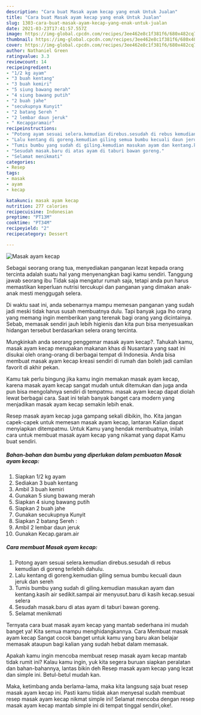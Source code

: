 ```yaml
---
description: "Cara buat Masak ayam kecap yang enak Untuk Jualan"
title: "Cara buat Masak ayam kecap yang enak Untuk Jualan"
slug: 1303-cara-buat-masak-ayam-kecap-yang-enak-untuk-jualan
date: 2021-03-23T17:41:57.557Z
image: https://img-global.cpcdn.com/recipes/3ee462e8c1f381f6/680x482cq70/masak-ayam-kecap-foto-resep-utama.jpg
thumbnail: https://img-global.cpcdn.com/recipes/3ee462e8c1f381f6/680x482cq70/masak-ayam-kecap-foto-resep-utama.jpg
cover: https://img-global.cpcdn.com/recipes/3ee462e8c1f381f6/680x482cq70/masak-ayam-kecap-foto-resep-utama.jpg
author: Nathaniel Green
ratingvalue: 3.3
reviewcount: 14
recipeingredient:
- "1/2 kg ayam"
- "3 buah kentang"
- "3 buah kemiri"
- "5 siung bawang merah"
- "4 siung bawang putih"
- "2 buah jahe"
- "secukupnya Kunyit"
- "2 batang Sereh "
- "2 lembar daun jeruk"
- " Kecapgaramair"
recipeinstructions:
- "Potong ayam sesuai selera.kemudian direbus.sesudah di rebus kemudian di goreng terlebih dahulu."
- "Lalu kentang di goreng.kemudian giling semua bumbu kecuali daun jeruk dan sereh"
- "Tumis bumbu yang sudah di giling.kemudian masukan ayam dan kentang.kasih air sedikit.sampai air menyusut.baru di kasih kecap.sesuai selera"
- "Sesudah masak.baru di atas ayam di taburi bawan goreng."
- "Selamat menikmati"
categories:
- Resep
tags:
- masak
- ayam
- kecap

katakunci: masak ayam kecap 
nutrition: 277 calories
recipecuisine: Indonesian
preptime: "PT13M"
cooktime: "PT34M"
recipeyield: "2"
recipecategory: Dessert

---
```



![Masak ayam kecap](https://img-global.cpcdn.com/recipes/3ee462e8c1f381f6/680x482cq70/masak-ayam-kecap-foto-resep-utama.jpg)

Sebagai seorang orang tua, menyediakan panganan lezat kepada orang tercinta adalah suatu hal yang menyenangkan bagi kamu sendiri. Tanggung jawab seorang ibu Tidak saja mengatur rumah saja, tetapi anda pun harus memastikan keperluan nutrisi tercukupi dan panganan yang dimakan anak-anak mesti menggugah selera.

Di waktu  saat ini, anda sebenarnya mampu memesan panganan yang sudah jadi meski tidak harus susah membuatnya dulu. Tapi banyak juga lho orang yang memang ingin memberikan yang terenak bagi orang yang dicintainya. Sebab, memasak sendiri jauh lebih higienis dan kita pun bisa menyesuaikan hidangan tersebut berdasarkan selera orang tercinta. 



Mungkinkah anda seorang penggemar masak ayam kecap?. Tahukah kamu, masak ayam kecap merupakan makanan khas di Nusantara yang saat ini disukai oleh orang-orang di berbagai tempat di Indonesia. Anda bisa membuat masak ayam kecap kreasi sendiri di rumah dan boleh jadi camilan favorit di akhir pekan.

Kamu tak perlu bingung jika kamu ingin memakan masak ayam kecap, karena masak ayam kecap sangat mudah untuk ditemukan dan juga anda pun bisa mengolahnya sendiri di tempatmu. masak ayam kecap dapat diolah lewat berbagai cara. Saat ini telah banyak banget cara modern yang menjadikan masak ayam kecap semakin lebih enak.

Resep masak ayam kecap juga gampang sekali dibikin, lho. Kita jangan capek-capek untuk memesan masak ayam kecap, lantaran Kalian dapat menyiapkan ditempatmu. Untuk Kamu yang hendak membuatnya, inilah cara untuk membuat masak ayam kecap yang nikamat yang dapat Kamu buat sendiri.

<!--inarticleads1-->

##### Bahan-bahan dan bumbu yang diperlukan dalam pembuatan Masak ayam kecap:

1. Siapkan 1/2 kg ayam
1. Sediakan 3 buah kentang
1. Ambil 3 buah kemiri
1. Gunakan 5 siung bawang merah
1. Siapkan 4 siung bawang putih
1. Siapkan 2 buah jahe
1. Gunakan secukupnya Kunyit
1. Siapkan 2 batang Sereh :
1. Ambil 2 lembar daun jeruk
1. Gunakan  Kecap.garam.air




<!--inarticleads2-->

##### Cara membuat Masak ayam kecap:

1. Potong ayam sesuai selera.kemudian direbus.sesudah di rebus kemudian di goreng terlebih dahulu.
1. Lalu kentang di goreng.kemudian giling semua bumbu kecuali daun jeruk dan sereh
1. Tumis bumbu yang sudah di giling.kemudian masukan ayam dan kentang.kasih air sedikit.sampai air menyusut.baru di kasih kecap.sesuai selera
1. Sesudah masak.baru di atas ayam di taburi bawan goreng.
1. Selamat menikmati




Ternyata cara buat masak ayam kecap yang mantab sederhana ini mudah banget ya! Kita semua mampu menghidangkannya. Cara Membuat masak ayam kecap Sangat cocok banget untuk kamu yang baru akan belajar memasak ataupun bagi kalian yang sudah hebat dalam memasak.

Apakah kamu ingin mencoba membuat resep masak ayam kecap mantab tidak rumit ini? Kalau kamu ingin, yuk kita segera buruan siapkan peralatan dan bahan-bahannya, lantas bikin deh Resep masak ayam kecap yang lezat dan simple ini. Betul-betul mudah kan. 

Maka, ketimbang anda berlama-lama, maka kita langsung saja buat resep masak ayam kecap ini. Pasti kamu tiidak akan menyesal sudah membuat resep masak ayam kecap nikmat simple ini! Selamat mencoba dengan resep masak ayam kecap mantab simple ini di tempat tinggal sendiri,oke!.


